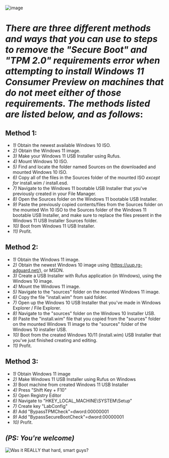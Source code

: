 ![image](https://user-images.githubusercontent.com/91354842/135773745-b6af78ed-01c9-4541-b07e-2a830766de2f.png)




# *There are three different methods and ways that you can use to steps to remove the "Secure Boot" and "TPM 2.0" requirements error when attempting to install Windows 11 Consumer Preview on machines that do not meet either of those requirements. The methods listed are listed below, and as follows*:

## Method 1:

- *1)*  Obtain the newest available Windows 10 ISO.
- *2)*  Obtain the Windows 11 image.
- *3)*  Make your Windows 11 USB Installer using Rufus.
- *4)*  Mount Windows 10 ISO.
- *5)*  Find and locate the folder named Sources on the downloaded and mounted Windows 10 ISO.
- *6)*  Copy all of the files in the Sources folder of the mounted ISO *except for* install.wim / install.esd.
- *7)*  Navigate to the Windows 11 bootable USB Installer that you've previously created in your File Manager.
- *8)*  Open the Sources folder on the Windows 11 bootable USB Installer.
- *9)*  Paste the previously copied contents/files from the Sources folder on the mounted Win 10 ISO to the Sources folder of the 
        Windows 11 bootable USB Installer, and make sure to replace the files present in the Windows 11 USB Installer Sources folder.
- *10)*  Boot from Windows 11 USB Installer.
- *11)*  Profit.

## Method 2:

- *1)*  Obtain the Windows 11 image.
- *2)*  Obtain the newest Windows 10 image using (https://uup.rg-adguard.net/), or MSDN.
- *3)*  Create a USB Installer with Rufus application (in Windows), using the Windows 10 image.
- *4)*  Mount the Windows 11 image.
- *5)*  Navigate to the "sources" folder on the mounted Windows 11 image.
- *6)*  Copy the file "install.wim" from said folder.
- *7)*  Open up the Windows 10 USB Installer that you've made in Windows Explorer / File Explorer.
- *8)*  Navigate to the "sources" folder on the Windows 10 Installer USB.
- *9)*  Paste the "install.wim" file that you copied from the "sources" folder on the mounted Windows 11 image to the "sources" folder of the Windows 10 installer USB.
- *10)*  Boot from the created Windows 10/11 (install.wim) USB Installer that you've just finished creating and editing.
- *11)*  Profit.

## Method 3:

- *1)*  Obtain Windows 11 image
- *2)*  Make Windows 11 USB Installer using Rufus on Windows
- *3)*  Boot machine from created Windows 11 USB Installer
- *4)*  Press "Shift Key + F10"
- *5)*  Open Registry Editor
- *6)*  Navigate to "HKEY_LOCAL_MACHINE\SYSTEM\Setup"
- *7)*  Create key "LabConfig"
- *8)*  Add "BypassTPMCheck"=dword:00000001
- *9)*  Add "BypassSecureBootCheck"=dword:00000001
- *10)*  Profit.

## _*(PS: You're welcome)*_

![Was it REALLY that hard, smart guys?](https://i.ibb.co/FhwBD9v/Mhm-copy.png)
